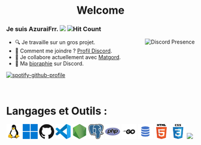 <h1 align="center">Welcome</h1>

### Je suis AzuraiFrr.   <img src="https://cdn.discordapp.com/attachments/890288032551424092/904825701914517584/890368948623798282.gif" height="16px"/> ![Hit Count](https://visitor-badge.laobi.icu/badge?page_id=AzuraiFrr.AzuraiFrr)

<p align="right">
   <a href="https://discord.com/users/711533499806515220" target="_blank" rel="nofollow">
      <img src="https://lanyard-profile-readme.vercel.app/api/689891585521221679?idleMessage=Probably%20doing%20something%20else..." alt="Discord Presence" align="right">
   </a>
</p>


- 🔍 Je travaille sur un gros projet.
- 🚀 Comment me joindre ?  [Profil Discord](https://discord.com/users/689891585521221679).
- 🤝 Je collabore actuellement avec [Matgord](https://github.com/MatgordFr).
- 👤 Ma [bioraphie](https://dsc.bio/azuraifr) sur Discord.

[![spotify-github-profile](https://spotify-github-profile.vercel.app/api/view?uid=u2rv4r7s9jnvksalnb9n8fyv7&cover_image=true&theme=natemoo-re&bar_color=4e67b1&bar_color_cover=true)](https://spotify-github-profile.vercel.app/api/view?uid=u2rv4r7s9jnvksalnb9n8fyv7&redirect=true)

<br />

# Langages et Outils :

<code><img height="40" src="https://raw.githubusercontent.com/github/explore/80688e429a7d4ef2fca1e82350fe8e3517d3494d/topics/linux/linux.png"></code>
<code><img height="40" src="https://raw.githubusercontent.com/github/explore/80688e429a7d4ef2fca1e82350fe8e3517d3494d/topics/windows/windows.png"></code>
<code><img height="40" src="https://raw.githubusercontent.com/github/explore/78df643247d429f6cc873026c0622819ad797942/topics/github/github.png"></code>
<code><img height="40" src="https://raw.githubusercontent.com/github/explore/80688e429a7d4ef2fca1e82350fe8e3517d3494d/topics/visual-studio-code/visual-studio-code.png"></code>
<code><img height="40" src="https://raw.githubusercontent.com/github/explore/80688e429a7d4ef2fca1e82350fe8e3517d3494d/topics/nodejs/nodejs.png"></code> 
<code><img height="40" src="https://raw.githubusercontent.com/github/explore/80688e429a7d4ef2fca1e82350fe8e3517d3494d/topics/postgresql/postgresql.png"></code>
<code><img height="40" src="https://raw.githubusercontent.com/github/explore/ccc16358ac4530c6a69b1b80c7223cd2744dea83/topics/php/php.png"></code>
<code><img height="40" src="https://raw.githubusercontent.com/github/explore/80688e429a7d4ef2fca1e82350fe8e3517d3494d/topics/go/go.png"></code>
<code><img height="40" src="https://raw.githubusercontent.com/github/explore/80688e429a7d4ef2fca1e82350fe8e3517d3494d/topics/sql/sql.png"></code>
<code><img height="40" src="https://raw.githubusercontent.com/github/explore/80688e429a7d4ef2fca1e82350fe8e3517d3494d/topics/html/html.png"></code>
<code><img height="40" src="https://raw.githubusercontent.com/github/explore/80688e429a7d4ef2fca1e82350fe8e3517d3494d/topics/css/css.png"></code>
<code><img height="40" src="https://raw.githubusercontent.com/github/explore/80688e429a7d4ef2fca1e82350fe8e3517d3494d/topics/javascript/javascript.pn"></code>

<br />
<br />



